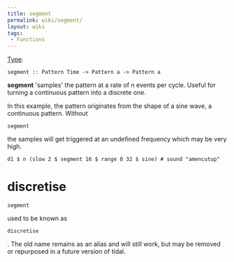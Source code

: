 ```yaml
---
title: segment
permalink: wiki/segment/
layout: wiki
tags:
 - Functions
---
```


[Type](/wiki/Type_signature "wikilink"):

    segment :: Pattern Time -> Pattern a -> Pattern a

**segment** 'samples' the pattern at a rate of n events per cycle.
Useful for turning a continuous pattern into a discrete one.

In this example, the pattern originates from the shape of a sine wave, a
continuous pattern. Without

    segment

the samples will get triggered at an undefined frequency which may be
very high.

    d1 $ n (slow 2 $ segment 16 $ range 0 32 $ sine) # sound "amencutup"

# discretise

    segment

used to be known as

    discretise

. The old name remains as an alias and will still work, but may be
removed or repurposed in a future version of tidal.
